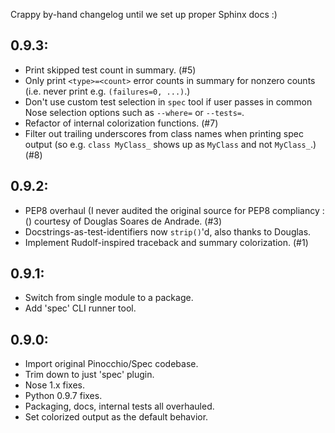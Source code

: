 Crappy by-hand changelog until we set up proper Sphinx docs :)

## 0.9.3:

* Print skipped test count in summary. (#5)
* Only print `<type>=<count>` error counts in summary for nonzero counts (i.e.
  never print e.g. `(failures=0, ...)`.)
* Don't use custom test selection in `spec` tool if user passes in common Nose
  selection options such as `--where=` or `--tests=`.
* Refactor of internal colorization functions. (#7)
* Filter out trailing underscores from class names when printing spec output
  (so e.g. `class MyClass_` shows up as `MyClass` and not `MyClass_`.) (#8)

## 0.9.2:

* PEP8 overhaul (I never audited the original source for PEP8 compliancy :()
  courtesy of Douglas Soares de Andrade. (#3)
* Docstrings-as-test-identifiers now `strip()`'d, also thanks to Douglas.
* Implement Rudolf-inspired traceback and summary colorization. (#1)

## 0.9.1:

* Switch from single module to a package.
* Add 'spec' CLI runner tool.

## 0.9.0:

* Import original Pinocchio/Spec codebase.
* Trim down to just 'spec' plugin.
* Nose 1.x fixes.
* Python 0.9.7 fixes.
* Packaging, docs, internal tests all overhauled.
* Set colorized output as the default behavior.
